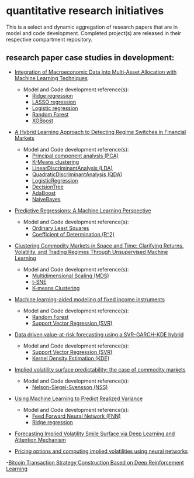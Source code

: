 # quantitative research initiatives 
This is a select and dynamic aggregation of research papers that are in model and code development. Completed project(s) are released in their respective compartment repository.

## research paper case studies in development:
 
- [Integration of Macroeconomic Data into Multi-Asset Allocation with Machine Learning Techniques](https://papers.ssrn.com/sol3/papers.cfm?abstract_id=3586040)
  - Model and Code development reference(s):
    - [Ridge regression](https://scikit-learn.org/stable/modules/generated/sklearn.linear_model.ridge_regression.html)  
    - [LASSO regression](https://scikit-learn.org/stable/modules/generated/sklearn.linear_model.Lasso.html)
    - [Logistic regression](https://scikit-learn.org/stable/modules/generated/sklearn.linear_model.LogisticRegression.html)
    - [Random Forest](https://scikit-learn.org/stable/modules/generated/sklearn.ensemble.RandomForestRegressor.html)
    - [XGBoost](https://xgboost.readthedocs.io/en/latest/python/python_api.html#module-xgboost.sklearn)

- [A Hybrid Learning Approach to Detecting Regime Switches in Financial Markets](https://arxiv.org/abs/2108.05801) 
  - Model and Code development reference(s):
    - [Principal component analysis (PCA)](https://scikitlearn.org/stable/modules/generated/sklearn.decomposition.PCA.html#:~:text=sklearn.decomposition%20.PCA%20%C2%B6%20%20,fit%20%28X%205%20more%20rows%20)
    - [K-Means clustering](https://scikit-learn.org/stable/modules/generated/sklearn.cluster.KMeans.html)
    - [LinearDiscriminantAnalysis (LDA)](https://scikit-learn.org/stable/modules/generated/sklearn.discriminant_analysis.LinearDiscriminantAnalysis.html)
    - [QuadraticDiscriminantAnalysis (QDA)](https://scikit-learn.org/stable/modules/generated/sklearn.discriminant_analysis.QuadraticDiscriminantAnalysis.html)
    - [LogisticRegression](https://scikit-learn.org/stable/modules/generated/sklearn.linear_model.LogisticRegression.html?highlight=logistic%20regression#sklearn.linear_model.LogisticRegression)
    - [DecisionTree](https://scikit-learn.org/stable/modules/generated/sklearn.tree.DecisionTreeClassifier.html?highlight=decisiontree#sklearn.tree.DecisionTreeClassifier)
    - [AdaBoost](https://scikit-learn.org/stable/modules/generated/sklearn.ensemble.AdaBoostClassifier.html?highlight=adaboost#sklearn.ensemble.AdaBoostClassifier)
    - [NaiveBayes](https://scikit-learn.org/stable/modules/classes.html?highlight=naive%20bayes#module-sklearn.naive_bayes)

- [Predictive Regressions: A Machine Learning Perspective](https://papers.ssrn.com/sol3/papers.cfm?abstract_id=3709412)
  - Model and Code development reference(s):
    - [Ordinary Least Squares](https://www.statsmodels.org/stable/examples/notebooks/generated/ols.html#OLS-estimation)
    - [Coefficient of Determination (R^2)](https://scikit-learn.org/stable/modules/generated/sklearn.metrics.r2_score.html)

- [Clustering Commodity Markets in Space and Time: Clarifying Returns, Volatility, and Trading Regimes Through Unsupervised Machine Learning](https://papers.ssrn.com/sol3/papers.cfm?abstract_id=3791138) 
  - Model and Code development reference(s):
    - [Multidimensional Scaling (MDS)](https://scikit-learn.org/stable/modules/generated/sklearn.manifold.MDS.html)
    - [t-SNE](https://scikit-learn.org/stable/modules/generated/sklearn.manifold.TSNE.html)
    - [K-means Clustering](https://scikit-learn.org/stable/modules/clustering.html#:~:text=2.3.1.%20Overview%20of%20clustering%20methods%20%C2%B6%20%20,nearest-neighbor%20gr%20...%20%206%20more%20rows%20)

- [ Machine learning-aided modeling of fixed income instruments](https://scholar.google.com/scholar?hl=en&as_sdt=0%2C15&as_vis=1&q=machine+learning+aided+modeling+of+fixed+income+instruments&btnG=)
  - Model and Code development reference(s): 
     - [Random Forest](https://scikit-learn.org/stable/modules/generated/sklearn.ensemble.RandomForestRegressor.html)
     - [Support Vector Regression (SVR)](https://scikit-learn.org/stable/modules/generated/sklearn.svm.SVR.html#sklearn.svm.SVR)

- [Data driven value-at-risk forecasting using a SVR-GARCH-KDE hybrid](https://arxiv.org/abs/2009.06910) 
  - Model and Code development reference(s):
    - [Support Vector Regression (SVR)](https://scikit-learn.org/stable/modules/generated/sklearn.svm.SVR.html#sklearn.svm.SVR)
    - [Kernel Density Estimation (KDE)](https://scikit-learn.org/stable/auto_examples/neighbors/plot_digits_kde_sampling.html?highlight=kernel%20density%20estimation)

- [Implied volatility surface predictability: the case of commodity markets](https://arxiv.org/abs/1909.11009) 
  - Model and Code development reference(s):
    - [Nelson-Siegel-Svensson (NSS)](https://pypi.org/project/nelson-siegel-svensson/) 

- [Using Machine Learning to Predict Realized Variance](https://arxiv.org/abs/1909.10035)
  -  Model and Code development reference(s):
      - [Feed Forward Neural Network (FNN)](https://www.deeplearningwizard.com/deep_learning/practical_pytorch/pytorch_feedforward_neuralnetwork/)
      - [Ridge regression](https://scikit-learn.org/stable/modules/generated/sklearn.linear_model.ridge_regression.html)  

- [Forecasting Implied Volatility Smile Surface via Deep Learning and Attention Mechanism](https://arxiv.org/abs/1912.11059)

- [Pricing options and computing implied volatilities using neural networks](https://arxiv.org/abs/1901.08943) 

-[Bitcoin Transaction Strategy Construction Based on Deep Reinforcement Learning](https://arxiv.org/abs/2109.14789)
  
